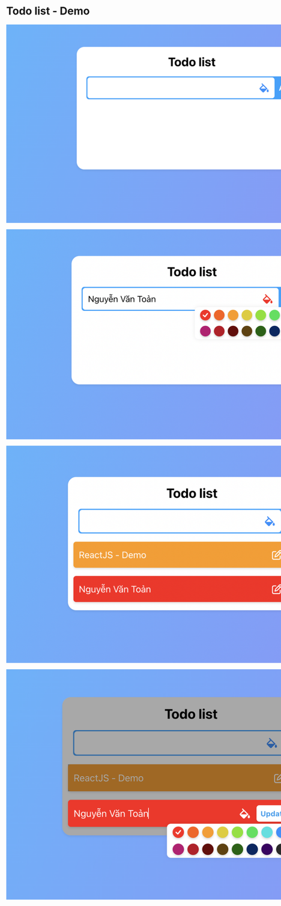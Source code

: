 # Todo list - Demo

<p style="text-align: center">
	<img src='demo/Screen Shot 2022-02-27 at 14.13.26.png' style="max-width: 1000px" alt="">
</p>

<p style="text-align: center">
	<img src='demo/Screen Shot 2022-02-27 at 14.13.52.png' style="max-width: 1000px" alt="">
</p>

<p style="text-align: center">
	<img src='demo/Screen Shot 2022-02-27 at 14.15.19.png' style="max-width: 1000px" alt="">
</p>

<p style="text-align: center">
	<img src='demo/Screen Shot 2022-02-27 at 14.14.37.png' style="max-width: 1000px" alt="">
</p>

